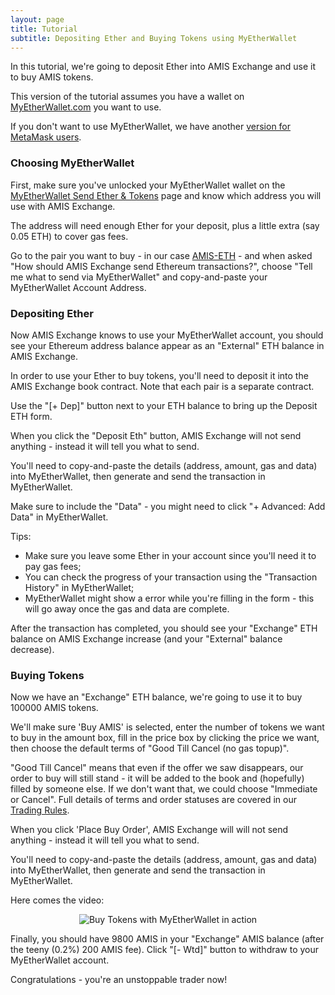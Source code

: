 ```yaml
---
layout: page
title: Tutorial
subtitle: Depositing Ether and Buying Tokens using MyEtherWallet
---
```


In this tutorial, we're going to deposit Ether into AMIS Exchange and use it to buy AMIS tokens.

This version of the tutorial assumes you have a wallet on [MyEtherWallet.com](https://www.myetherwallet.com/) you want to use.

If you don't want to use MyEtherWallet, we have another [version for MetaMask users](../depositing-ether-and-buying-tokens-using-metamask).

### Choosing MyEtherWallet

First, make sure you've unlocked your MyEtherWallet wallet on the [MyEtherWallet Send Ether & Tokens](https://www.myetherwallet.com/#send-transaction) page and know which address you will use with AMIS Exchange.

The address will need enough Ether for your deposit, plus a little extra (say 0.05 ETH) to cover gas fees.

Go to the pair you want to buy - in our case [AMIS-ETH](http://amis-erc20.github.io/amisdex/exchange/?pairId=AMIS-ETH) - and when asked "How should AMIS Exchange send Ethereum transactions?", choose "Tell me what to send via MyEtherWallet" and copy-and-paste your MyEtherWallet Account Address.


### Depositing Ether

Now AMIS Exchange knows to use your MyEtherWallet account, you should see your Ethereum address balance appear as an "External" ETH balance in AMIS Exchange.

In order to use your Ether to buy tokens, you'll need to deposit it into the AMIS Exchange book contract. Note that each pair is a separate contract.

Use the "[+ Dep]" button next to your ETH balance to bring up the Deposit ETH form.

When you click the "Deposit Eth" button, AMIS Exchange will not send anything - instead it will tell you what to send.

You'll need to copy-and-paste the details (address, amount, gas and data) into MyEtherWallet, then generate and send the transaction in MyEtherWallet.

Make sure to include the "Data" - you might need to click "+ Advanced: Add Data" in MyEtherWallet.

Tips:
 - Make sure you leave some Ether in your account since you'll need it to pay gas fees;
 - You can check the progress of your transaction using the "Transaction History" in MyEtherWallet;
 - MyEtherWallet might show a error while you're filling in the form - this will go away once the gas and data are complete.

After the transaction has completed, you should see your "Exchange" ETH balance on AMIS Exchange increase (and your "External" balance decrease).

### Buying Tokens

Now we have an "Exchange" ETH balance, we're going to use it to buy 100000 AMIS tokens.

We'll make sure 'Buy AMIS' is selected, enter the number of tokens we want to buy in the amount box, fill in the price box by clicking the price we want, then choose the default terms of "Good Till Cancel (no gas topup)".

"Good Till Cancel" means that even if the offer we saw disappears, our order to buy will still stand - it will be added to the book and (hopefully) filled by someone else. If we don't want that, we could choose "Immediate or Cancel". Full details of terms and order statuses are covered in our [Trading Rules](../../trading-rules).

When you click 'Place Buy Order', AMIS Exchange will will not send anything - instead it will tell you what to send.

You'll need to copy-and-paste the details (address, amount, gas and data) into MyEtherWallet, then generate and send the transaction in MyEtherWallet.

Here comes the video:

<p align="center">
  <img alt="Buy Tokens with MyEtherWallet in action" src="https://raw.githubusercontent.com/amis-erc20/amisdex/master/help/buy-tokens-with-mew.gif">
</p>

Finally, you should have 9800 AMIS in your "Exchange" AMIS balance (after the teeny (0.2%) 200 AMIS fee). Click "[- Wtd]" button to withdraw to your MyEtherWallet account.

Congratulations - you're an unstoppable trader now!
